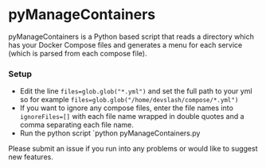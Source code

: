 # pyManageContainers

pyManageContainers is a Python based script that reads a directory which has your Docker Compose files and generates a menu for each service (which is parsed from each compose file).

### Setup

- Edit the line `files=glob.glob("*.yml")` and set the full path to your yml so for example `files=glob.glob("/home/devslash/compose/*.yml")`
- If you want to ignore any compose files, enter the file names into `ignoreFiles=[]` with each file name wrapped in double quotes and a comma separating each file name.
- Run the python script `python pyManageContainers.py

Please submit an issue if you run into any problems or would like to suggest new features. 
